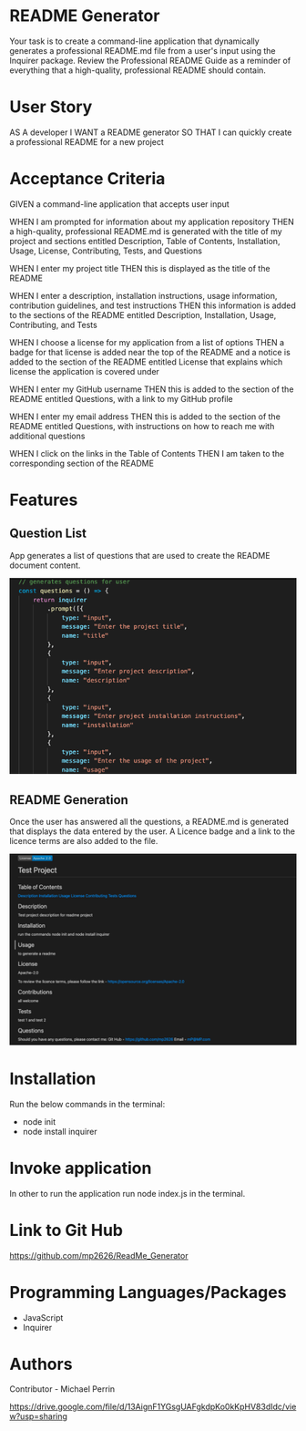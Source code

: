 # README Generator
 
Your task is to create a command-line application that dynamically generates a professional README.md file from a user's input using the Inquirer package. Review the Professional README Guide as a reminder of everything that a high-quality, professional README should contain.

# User Story

AS A developer
I WANT a README generator
SO THAT I can quickly create a professional README for a new project

# Acceptance Criteria

GIVEN a command-line application that accepts user input

WHEN I am prompted for information about my application repository
THEN a high-quality, professional README.md is generated with the title of my project and sections entitled Description, Table of Contents, Installation, Usage, License, Contributing, Tests, and Questions

WHEN I enter my project title
THEN this is displayed as the title of the README

WHEN I enter a description, installation instructions, usage information, contribution guidelines, and test instructions
THEN this information is added to the sections of the README entitled Description, Installation, Usage, Contributing, and Tests

WHEN I choose a license for my application from a list of options
THEN a badge for that license is added near the top of the README and a notice is added to the section of the README entitled License that explains which license the application is covered under

WHEN I enter my GitHub username
THEN this is added to the section of the README entitled Questions, with a link to my GitHub profile

WHEN I enter my email address
THEN this is added to the section of the README entitled Questions, with instructions on how to reach me with additional questions

WHEN I click on the links in the Table of Contents
THEN I am taken to the corresponding section of the README

# Features

## Question List

App generates a list of questions that are used to create the README document content.

![Questions](/images/Questions.png)

## README Generation

Once the user has answered all the questions, a README.md is generated that displays the data entered by the user. A Licence badge and a link to the licence terms are also added to the file.

![readme](/images/readmeoutput.png)

# Installation

Run the below commands in the terminal:

* node init
* node install inquirer

# Invoke application

In other to run the application run node index.js in the terminal.

# Link to Git Hub

https://github.com/mp2626/ReadMe_Generator

# Programming Languages/Packages
 * JavaScript
 * Inquirer

# Authors
Contributor - Michael Perrin

















https://drive.google.com/file/d/13AignF1YGsgUAFgkdpKo0kKpHV83dIdc/view?usp=sharing
